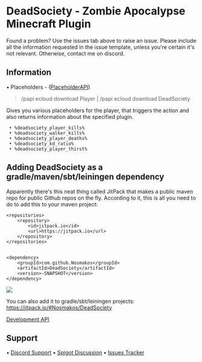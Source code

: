 
# DeadSociety - Zombie Apocalypse Minecraft Plugin


Found a problem? Use the issues tab above to raise an issue. Please include all the information requested in the issue template, unless you're certain it's not relevant. Otherwise, contact me on discord.

## Information

• Placeholders - ([PlaceholderAPI](https://github.com/PlaceholderAPI/PlaceholderAPI/wiki/Placeholders#plugin))
 
  > /papi ecloud download Player | /papi ecloud download DeadSociety
   
 Gives you various placeholders for the player, that triggers the action and also returns information about the specified plugin.
 
 ```
  • %deadsociety_player_kills% 
  • %deadsociety_walker_kills% 
  • %deadsociety_player_deaths% 
  • %deadsociety_kd_ratio%
  • %deadsociety_player_thirst%
```

## Adding DeadSociety as a gradle/maven/sbt/leiningen dependency

Apparently there's this neat thing called JitPack  that makes a public maven repo for public Github repos on the fly. According to it, this is all you need to do to add this to your maven project:

	<repositories>
		<repository>
		    <id>jitpack.io</id>
		    <url>https://jitpack.io</url>
		</repository>
	</repositories>
	

	<dependency>
	    <groupId>com.github.Nosmakos</groupId>
	    <artifactId>DeadSociety</artifactId>
	    <version>-SNAPSHOT</version>
	</dependency>
	
	

[![](https://jitpack.io/v/Nosmakos/DeadSociety.svg)](https://jitpack.io/#Nosmakos/DeadSociety)

You can also add it to gradle/sbt/leiningen projects: https://jitpack.io/#Nosmakos/DeadSociety

[Development API](https://github.com/Nosmakos/DeadSociety/wiki/Development-API)

## Support

• [Discord Support](https://discordapp.com/invite/9v7BsVv)
• [Spigot Discussion](https://www.spigotmc.org/threads/283082/)
• [Issues Tracker](https://github.com/Nosmakos/DeadSociety/issues)
